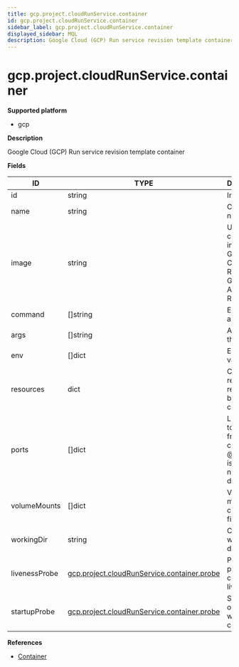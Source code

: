 ```yaml
---
title: gcp.project.cloudRunService.container
id: gcp.project.cloudRunService.container
sidebar_label: gcp.project.cloudRunService.container
displayed_sidebar: MQL
description: Google Cloud (GCP) Run service revision template container
---
```


# gcp.project.cloudRunService.container

**Supported platform**

- gcp

**Description**

Google Cloud (GCP) Run service revision template container

**Fields**

| ID            | TYPE                                                                                          | DESCRIPTION                                                                           |
| ------------- | --------------------------------------------------------------------------------------------- | ------------------------------------------------------------------------------------- |
| id            | string                                                                                        | Internal ID                                                                           |
| name          | string                                                                                        | Container name                                                                        |
| image         | string                                                                                        | URL of the container image in Google Container Registry or Google Artifact Registry   |
| command       | &#91;&#93;string                                                                              | Entrypoint array                                                                      |
| args          | &#91;&#93;string                                                                              | Arguments to the entrypoint                                                           |
| env           | &#91;&#93;dict                                                                                | Environment variables                                                                 |
| resources     | dict                                                                                          | Compute resource requirements by the container                                        |
| ports         | &#91;&#93;dict                                                                                | List of ports to expose from the container, @afiune Fix issue int32 not parse as dict |
| volumeMounts  | &#91;&#93;dict                                                                                | Volumes to mount into the container's file system                                     |
| workingDir    | string                                                                                        | Container's working directory                                                         |
| livenessProbe | [gcp.project.cloudRunService.container.probe](gcp.project.cloudrunservice.container.probe.md) | Periodic probe of container liveness                                                  |
| startupProbe  | [gcp.project.cloudRunService.container.probe](gcp.project.cloudrunservice.container.probe.md) | Startup probe of application within the container                                     |

**References**

- [Container](https://cloud.google.com/run/docs/reference/rest/v1/Container)
